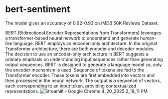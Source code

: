 # bert-sentiment

The model gives an accuracy of 0.92-0.93 on IMDB 50K Reviews Dataset.

BERT (Bidirectional Encoder Representations from Transformers) leverages a transformer-based neural network to understand and generate human-like language. BERT employs an encoder-only architecture. In the original Transformer architecture, there are both encoder and decoder modules. The decision to use an encoder-only architecture in BERT suggests a primary emphasis on understanding input sequences rather than generating output sequences.
BERT is designed to generate a language model so, only the encoder mechanism is used. Sequence of tokens are fed to the Transformer encoder. These tokens are first embedded into vectors and then processed in the neural network. The output is a sequence of vectors, each corresponding to an input token, providing contextualized representations.
![Streamlit - Google Chrome 4_20_2025 2_18_11 PM](https://github.com/user-attachments/assets/dc080e15-ccfb-49ab-93a7-bbd987ba08ca)

